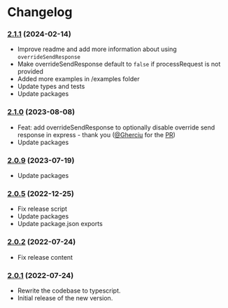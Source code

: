 # Changelog

### [2.1.1](https://github.com/meabed/graphql-upload-ts/compare/v2.1.0...v2.1.1) (2024-02-14)
- Improve readme and add more information about using `overrideSendResponse`
- Make overrideSendResponse default to `false` if processRequest is not provided
- Added more examples in /examples folder
- Update types and tests
- Update packages

### [2.1.0](https://github.com/meabed/graphql-upload-ts/compare/v2.0.9...v2.1.0) (2023-08-08)

- Feat: add overrideSendResponse to optionally disable override send response in express - thank you ([@Gherciu](https://github.com/Gherciu) for the [PR](https://github.com/meabed/graphql-upload-ts/pull/173))
- Update packages


### [2.0.9](https://github.com/meabed/graphql-upload-ts/compare/v2.0.5...v2.0.9) (2023-07-19)

- Update packages

### [2.0.5](https://github.com/meabed/graphql-upload-ts/compare/v2.0.2...v2.0.5) (2022-12-25)

- Fix release script
- Update packages
- Update package.json exports

### [2.0.2](https://github.com/meabed/graphql-upload-ts/compare/v2.0.0...v2.0.2) (2022-07-24)

- Fix release content

### [2.0.1](https://github.com/meabed/graphql-upload-ts/compare/v1.5.1...v2.0.1) (2022-07-24)

- Rewrite the codebase to typescript.
- Initial release of the new version.
